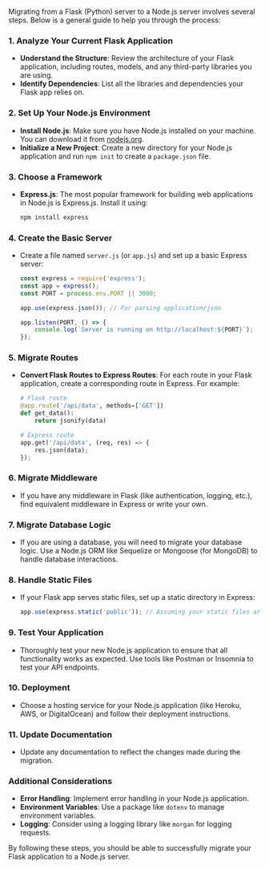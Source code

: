 Migrating from a Flask (Python) server to a Node.js server involves several steps. Below is a general guide to help you through the process:

### 1. Analyze Your Current Flask Application
- **Understand the Structure**: Review the architecture of your Flask application, including routes, models, and any third-party libraries you are using.
- **Identify Dependencies**: List all the libraries and dependencies your Flask app relies on.

### 2. Set Up Your Node.js Environment
- **Install Node.js**: Make sure you have Node.js installed on your machine. You can download it from [nodejs.org](https://nodejs.org/).
- **Initialize a New Project**: Create a new directory for your Node.js application and run `npm init` to create a `package.json` file.

### 3. Choose a Framework
- **Express.js**: The most popular framework for building web applications in Node.js is Express.js. Install it using:
  ```bash
  npm install express
  ```

### 4. Create the Basic Server
- Create a file named `server.js` (or `app.js`) and set up a basic Express server:
  ```javascript
  const express = require('express');
  const app = express();
  const PORT = process.env.PORT || 3000;

  app.use(express.json()); // For parsing application/json

  app.listen(PORT, () => {
      console.log(`Server is running on http://localhost:${PORT}`);
  });
  ```

### 5. Migrate Routes
- **Convert Flask Routes to Express Routes**: For each route in your Flask application, create a corresponding route in Express. For example:
  ```python
  # Flask route
  @app.route('/api/data', methods=['GET'])
  def get_data():
      return jsonify(data)

  # Express route
  app.get('/api/data', (req, res) => {
      res.json(data);
  });
  ```

### 6. Migrate Middleware
- If you have any middleware in Flask (like authentication, logging, etc.), find equivalent middleware in Express or write your own.

### 7. Migrate Database Logic
- If you are using a database, you will need to migrate your database logic. Use a Node.js ORM like Sequelize or Mongoose (for MongoDB) to handle database interactions.

### 8. Handle Static Files
- If your Flask app serves static files, set up a static directory in Express:
  ```javascript
  app.use(express.static('public')); // Assuming your static files are in a 'public' directory
  ```

### 9. Test Your Application
- Thoroughly test your new Node.js application to ensure that all functionality works as expected. Use tools like Postman or Insomnia to test your API endpoints.

### 10. Deployment
- Choose a hosting service for your Node.js application (like Heroku, AWS, or DigitalOcean) and follow their deployment instructions.

### 11. Update Documentation
- Update any documentation to reflect the changes made during the migration.

### Additional Considerations
- **Error Handling**: Implement error handling in your Node.js application.
- **Environment Variables**: Use a package like `dotenv` to manage environment variables.
- **Logging**: Consider using a logging library like `morgan` for logging requests.

By following these steps, you should be able to successfully migrate your Flask application to a Node.js server.